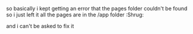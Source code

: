 so basically i kept getting an error that the pages folder couldn't be found so i just left it all the pages are in the /app folder :Shrug:

and i can't be asked to fix it